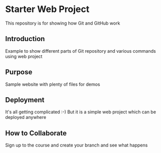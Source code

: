 # Starter Web Project

This repository is for showing how Git and GitHub work

## Introduction
Example to show different parts of Git repository and various commands using web project

## Purpose

Sample website with plenty of files for demos

## Deployment
It's all getting complicated :-) But it is a simple web project which can be deployed anywhere

## How to Collaborate
Sign up to the course and create your branch and see what happens
